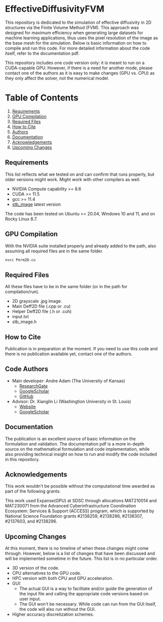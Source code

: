 # EffectiveDiffusivityFVM

This repository is dedicated to the simulation of effective diffusivity in 2D structures via the Finite Volume Method (FVM). This approach was designed for maximum efficiency when generating large datasets for machine learning applications, thus uses the pixel resolution of the image as the base mesh for the simulation. Below is basic information on how to compile and run this code. For more detailed information about the code itself, refer to the documentation pdf.

This repository includes one code version only: it is meant to run on a CUDA-capable GPU. However, if there is a need for another mode, please contact one of the authors as it is easy to make changes (GPU vs. CPU) as they only affect the solver, not the numerical model.

# Table of Contents

1. [Requirements](#requirements)
2. [GPU Compilation](#gpu-compilation)
3. [Required Files](#required-files)
4. [How to Cite](#how-to-cite)
5. [Authors](#code-authors)
6. [Documentation](#documentation)
7. [Acknowledgements](#acknowledgements)
8. [Upcoming Changes](#upcoming-changes)

## Requirements

This list reflects what we tested on and can confirm that runs properly, but older versions might work. Might work with other compilers as well.
- NVIDIA Compute capability >= 8.6
- CUDA >= 11.5
- gcc >= 11.4
- [stb_image](https://github.com/nothings/stb) latest version

The code has been tested on Ubuntu >= 20.04, Windows 10 and 11, and on Rocky Linux 8.7.

## GPU Compilation

With the NVIDIA suite installed properly and already added to the path, also assuming all required files are in the same folder.

```bash
nvcc Perm2D.cu
```
## Required Files

All these files have to be in the same folder (or in the path for compilation/run).

- 2D grayscale .jpg image.
- Main Deff2D file (.cpp or .cu)
- Helper Deff2D file (.h or .cuh)
- input.txt
- stb_image.h

## How to Cite

Publication is in preparation at the moment. If you need to use this code and there is no publication available yet, contact one of the authors.

## Code Authors

- Main developer: Andre Adam (The University of Kansas)
    - [ResearchGate](https://www.researchgate.net/profile/Andre-Adam-2)
    - [GoogleScholar](https://scholar.google.com/citations?hl=en&user=aP_rDkMAAAAJ)
    - [GitHub](https://github.com/adama-wzr)
- Advisor: Dr. Xianglin Li (Washingtion University in St. Louis)
    - [Website](https://xianglinli.wixsite.com/mysite)
    - [GoogleScholar](https://scholar.google.com/citations?user=8y0Vd8cAAAAJ&hl=en)

 ## Documentation

The publication is an excellent source of basic information on the formulation and validation. The documentation pdf is a more in-depth source on the mathematical formulation and code implementation, while also providing technical insight on how to run and modify the code included in this repository.

## Acknowledgements

This work wouldn't be possible without the computational time awarded as part of the following grants:

This work used Expanse(GPU) at SDSC through allocations MAT210014 and MAT230071 from the Advanced Cyberinfrastructure Coordination Ecosystem: Services & Support (ACCESS) program, which is supported by National Science Foundation grants #2138259, #2138286, #2138307, #2137603, and #2138296.

## Upcoming Changes

At this moment, there is no timeline of when these changes might come through. However, below is a list of changes that have been discussed and will be implemented sometime in the future. This list is in no particular order.

- 3D version of the code.
- CPU alternatives to the GPU code.
- HPC version with both CPU and GPU acceleration.
- GUI:
  - The actual GUI is a way to facilitate and/or guide the generation of the input file and calling the appropriate code versions based on user input.
  - The GUI won't be necessary. While code can run from the GUI itself, the code will also run without the GUI.
- Higher accuracy discretization schemes.
